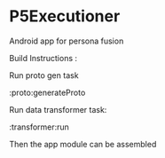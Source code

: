 # P5Executioner
Android app for persona fusion

Build Instructions :

Run proto gen task

:proto:generateProto

Run data transformer task:

:transformer:run

Then the app module can be assembled
